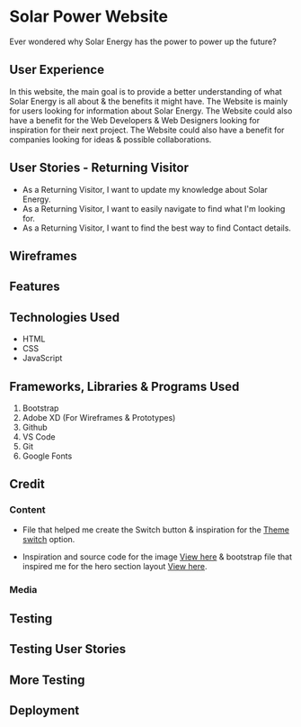 # Solar Power Website

Ever wondered why Solar Energy has the power to power up the future?

## User Experience

In this website, the main goal is to provide a better understanding of what Solar Energy is all about & the benefits it might have. The Website is mainly for users looking for information about Solar Energy. The Website could also have a benefit for the Web Developers & Web Designers looking for inspiration for their next project.
The Website could also have a benefit for companies looking for ideas & possible collaborations.

## User Stories - Returning Visitor

- As a Returning Visitor, I want to update my knowledge about Solar Energy.
- As a Returning Visitor, I want to easily navigate to find what I'm looking for.
- As a Returning Visitor, I want to find the best way to find Contact details.

## Wireframes

## Features

## Technologies Used
* HTML
* CSS
* JavaScript

## Frameworks, Libraries & Programs Used
1. Bootstrap
2. Adobe XD (For Wireframes & Prototypes)
3. Github
4. VS Code
5. Git
6. Google Fonts

## Credit

### Content
 * File that helped me create the Switch button & inspiration for the [Theme switch](https://medium.com/@haxzie/dark-and-light-theme-switcher-using-css-variables-and-pure-javascript-zocada-dd0059d72fa2) option.

 * Inspiration and source code for the image [View here](https://www.freepik.com/free-vector/active-people-bikes-windmills-house-with-solar-panel-rooftop-flat-illustration_11235236.htm#page=1&query=solar%20panel&position=1) & bootstrap file that inspired me for the hero section layout [View here](https://getbootstrap.com/docs/5.0/examples/heroes/).
### Media

## Testing

## Testing User Stories

## More Testing

## Deployment
